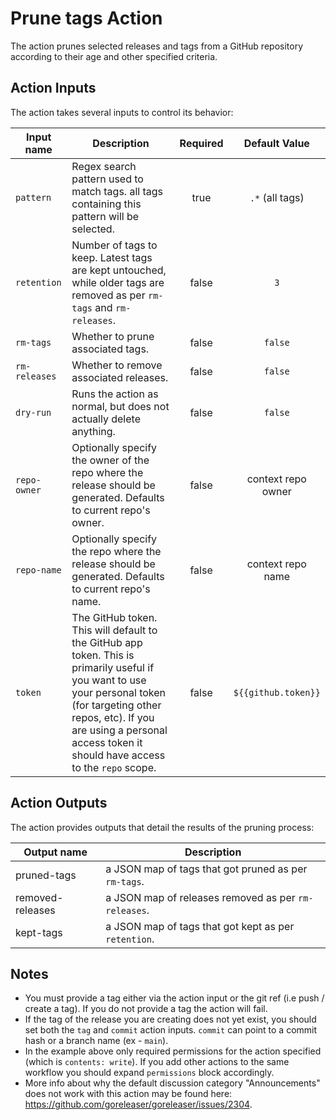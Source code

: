 # Prune tags Action

The action prunes selected releases and tags from a GitHub repository according
to their age and other specified criteria.

## Action Inputs

The action takes several inputs to control its behavior:

| Input name    | Description                                                                                                                                                                                                                                        | Required |    Default Value    |
| ------------- | -------------------------------------------------------------------------------------------------------------------------------------------------------------------------------------------------------------------------------------------------- | :------: | :-----------------: |
| `pattern`     | Regex search pattern used to match tags. all tags containing this pattern will be selected.                                                                                                                                                        |   true   |   `.*` (all tags)   |
| `retention`   | Number of tags to keep. Latest tags are kept untouched, while older tags are removed as per `rm-tags` and `rm-releases`.                                                                                                                           |  false   |         `3`         |
| `rm-tags`     | Whether to prune associated tags.                                                                                                                                                                                                                  |  false   |       `false`       |
| `rm-releases` | Whether to remove associated releases.                                                                                                                                                                                                             |  false   |       `false`       |
| `dry-run`     | Runs the action as normal, but does not actually delete anything.                                                                                                                                                                                  |  false   |       `false`       |
| `repo-owner`  | Optionally specify the owner of the repo where the release should be generated. Defaults to current repo's owner.                                                                                                                                  |  false   | context repo owner  |
| `repo-name`   | Optionally specify the repo where the release should be generated. Defaults to current repo's name.                                                                                                                                                |  false   |  context repo name  |
| `token`       | The GitHub token. This will default to the GitHub app token. This is primarily useful if you want to use your personal token (for targeting other repos, etc). If you are using a personal access token it should have access to the `repo` scope. |  false   | `${{github.token}}` |

## Action Outputs

The action provides outputs that detail the results of the pruning process:

| Output name      | Description                                          |
| ---------------- | ---------------------------------------------------- |
| pruned-tags      | a JSON map of tags that got pruned as per `rm-tags`. |
| removed-releases | a JSON map of releases removed as per `rm-releases`. |
| kept-tags        | a JSON map of tags that got kept as per `retention`. |

[//]: # '## Example'
[//]: #
[//]: # 'This example will create a release when a tag is pushed:'
[//]: #
[//]: # '```yml'
[//]: # 'name: Releases'
[//]: #
[//]: # 'on:'
[//]: # '  push:'
[//]: # '    tags:'
[//]: # "      - '*'"
[//]: #
[//]: # 'jobs:'
[//]: # '  build:'
[//]: # '    runs-on: ubuntu-latest'
[//]: # '    permissions:'
[//]: # '      contents: write'
[//]: # '    steps:'
[//]: # '      - uses: actions/checkout@v3'
[//]: # '      - uses: ncipollo/release-action@v1'
[//]: # '        with:'
[//]: # "          artifacts: 'release.tar.gz,foo/*.txt'"
[//]: # "          bodyFile: 'body.md'"
[//]: # '```'

## Notes

- You must provide a tag either via the action input or the git ref (i.e push /
  create a tag). If you do not provide a tag the action will fail.
- If the tag of the release you are creating does not yet exist, you should set
  both the `tag` and `commit` action inputs. `commit` can point to a commit hash
  or a branch name (ex - `main`).
- In the example above only required permissions for the action specified (which
  is `contents: write`). If you add other actions to the same workflow you
  should expand `permissions` block accordingly.
- More info about why the default discussion category "Announcements" does not
  work with this action may be found here:
  https://github.com/goreleaser/goreleaser/issues/2304.
